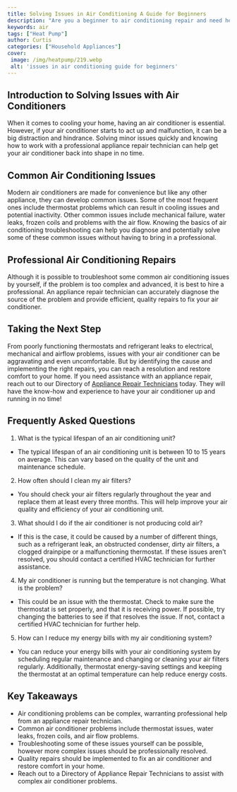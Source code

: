 ```yaml
---
title: Solving Issues in Air Conditioning A Guide for Beginners
description: "Are you a beginner to air conditioning repair and need help This guide provides tips on troubleshooting common issues and offers advice on finding the right technicians to get the job done right Learn more about solving air conditioning issues here"
keywords: air
tags: ["Heat Pump"]
author: Curtis
categories: ["Household Appliances"]
cover: 
 image: /img/heatpump/219.webp
 alt: 'issues in air conditioning guide for beginners'
---
```

## Introduction to Solving Issues with Air Conditioners

When it comes to cooling your home, having an air conditioner is essential. However, if your air conditioner starts to act up and malfunction, it can be a big distraction and hindrance. Solving minor issues quickly and knowing how to work with a professional appliance repair technician can help get your air conditioner back into shape in no time.

## Common Air Conditioning Issues

Modern air conditioners are made for convenience but like any other appliance, they can develop common issues. Some of the most frequent ones include thermostat problems which can result in cooling issues and potential inactivity. Other common issues include mechanical failure, water leaks, frozen coils and problems with the air flow. Knowing the basics of air conditioning troubleshooting can help you diagnose and potentially solve some of these common issues without having to bring in a professional.

## Professional Air Conditioning Repairs

Although it is possible to troubleshoot some common air conditioning issues by yourself, if the problem is too complex and advanced, it is best to hire a professional. An appliance repair technician can accurately diagnose the source of the problem and provide efficient, quality repairs to fix your air conditioner. 

## Taking the Next Step 

From poorly functioning thermostats and refrigerant leaks to electrical, mechanical and airflow problems, issues with your air conditioner can be aggravating and even uncomfortable. But by identifying the cause and implementing the right repairs, you can reach a resolution and restore comfort to your home. If you need assistance with an appliance repair, reach out to our Directory of [Appliance Repair Technicians](./pages/appliance-repair-technicians) today. They will have the know-how and experience to have your air conditioner up and running in no time!

## Frequently Asked Questions

1. What is the typical lifespan of an air conditioning unit?
 - The typical lifespan of an air conditioning unit is between 10 to 15 years on average. This can vary based on the quality of the unit and maintenance schedule.

2. How often should I clean my air filters?
 - You should check your air filters regularly throughout the year and replace them at least every three months. This will help improve your air quality and efficiency of your air conditioning unit.

3. What should I do if the air conditioner is not producing cold air?
 - If this is the case, it could be caused by a number of different things, such as a refrigerant leak, an obstructed condenser, dirty air filters, a clogged drainpipe or a malfunctioning thermostat. If these issues aren't resolved, you should contact a certified HVAC technician for further assistance.

4. My air conditioner is running but the temperature is not changing. What is the problem?
 - This could be an issue with the thermostat. Check to make sure the thermostat is set properly, and that it is receiving power. If possible, try changing the batteries to see if that resolves the issue. If not, contact a certified HVAC technician for further help.

5. How can I reduce my energy bills with my air conditioning system?
 - You can reduce your energy bills with your air conditioning system by scheduling regular maintenance and changing or cleaning your air filters regularly. Additionally, thermostat energy-saving settings and keeping the thermostat at an optimal temperature can help reduce energy costs.

## Key Takeaways
- Air conditioning problems can be complex, warranting professional help from an appliance repair technician.
- Common air conditioner problems include thermostat issues, water leaks, frozen coils, and air flow problems.
- Troubleshooting some of these issues yourself can be possible, however more complex issues should be professionally resolved.
- Quality repairs should be implemented to fix an air conditioner and restore comfort in your home.
- Reach out to a Directory of Appliance Repair Technicians to assist with complex air conditioner problems.
